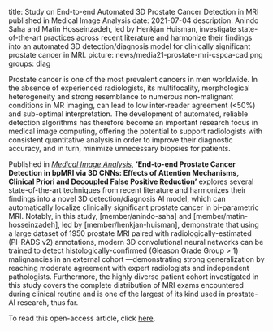 title: Study on End-to-end Automated 3D Prostate Cancer Detection in MRI published in Medical Image Analysis
date: 2021-07-04
description: Anindo Saha and Matin Hosseinzadeh, led by Henkjan Huisman, investigate state-of-the-art practices across recent literature and harmonize their findings into an automated 3D detection/diagnosis model for clinically significant prostate cancer in MRI. 
picture: news/media21-prostate-mri-cspca-cad.png
groups: diag

Prostate cancer is one of the most prevalent cancers in men worldwide. In the absence of experienced radiologists, its multifocality, morphological heterogeneity and strong resemblance to numerous non-malignant conditions in MR imaging, can lead to low inter-reader agreement (<50%) and sub-optimal interpretation. The development of automated, reliable detection algorithms has therefore become an important research focus in medical image computing, offering the potential to support radiologists with consistent quantitative analysis in order to improve their diagnostic accuracy, and in turn, minimize unnecessary biopsies for patients.

Published in [*Medical Image Analysis*](https://www.journals.elsevier.com/medical-image-analysis), **‘End-to-end Prostate Cancer Detection in bpMRI via 3D CNNs: Effects of Attention Mechanisms, Clinical Priori and Decoupled False Positive Reduction’** explores several state-of-the-art techniques from recent literature and harmonizes their findings into a novel 3D detection/diagnosis AI model, which can automatically localize clinically significant prostate cancer in bi-parametric MRI. Notably, in this study, [member/anindo-saha] and [member/matin-hosseinzadeh], led by [member/henkjan-huisman], demonstrate that using a large dataset of 1950 prostate MRI paired with radiologically-estimated (PI-RADS v2) annotations, modern 3D convolutional neural networks can be trained to detect histologically-confirmed (Gleason Grade Group > 1) malignancies in an external cohort —demonstrating strong generalization by reaching moderate agreement with expert radiologists and independent pathologists. Furthermore, the highly diverse patient cohort investigated in this study covers the complete distribution of MRI exams encountered during clinical routine and is one of the largest of its kind used in prostate-AI research, thus far.

To read this open-access article, click [here](https://doi.org/10.1016/j.media.2021.102155).
